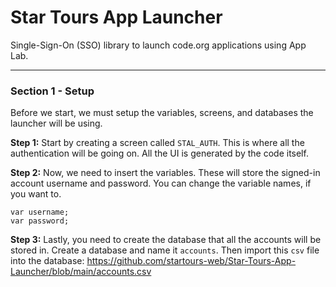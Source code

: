 # Star Tours App Launcher
Single-Sign-On (SSO) library to launch code.org applications using App Lab.

----
### Section 1 - Setup
Before we start, we must setup the variables, screens, and databases the launcher will be using.

**Step 1:** Start by creating a screen called `STAL_AUTH`. This is where all the authentication will be going on. All the UI is generated by the code itself.

**Step 2:** Now, we need to insert the variables. These will store the signed-in account username and password. You can change the variable names, if you want to.

```
var username;
var password;
```

**Step 3:** Lastly, you need to create the database that all the accounts will be stored in. Create a database and name it `accounts`. Then import this `csv` file into the database:
https://github.com/startours-web/Star-Tours-App-Launcher/blob/main/accounts.csv
